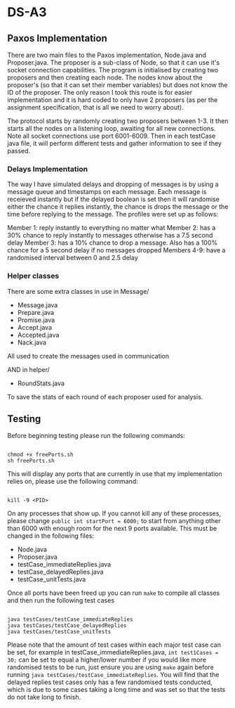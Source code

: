 # DS-A3

## Paxos Implementation
There are two main files to the Paxos implementation, Node.java and Proposer.java. The proposer is a sub-class of Node, so that it can use it's socket connection capabilities. The program is initialised by creating two proposers and then creating each node. The nodes know about the proposer's (so that it can set their member variables) but does not know the ID of the proposer. The only reason I took this route is for easier implementation and it is hard coded to only have 2 proposers (as per the assignment specification, that is all we need to worry about). 

The protocol starts by randomly creating two proposers between 1-3. It then starts all the nodes on a listening loop, awaiting for all new connections. Note all socket connections use port 6001-6009. Then in each testCase java file, it will perform different tests and gather information to see if they passed.

### Delays Implementation

The way I have simulated delays and dropping of messages is by using a message queue and timestamps on each message. Each message is receieved instantly but if the delayed boolean is set then it will randomise either the chance it replies instantly, the chance is drops the message or the time before replying to the message. The profiles were set up as follows:

Member 1: reply instantly to everything no matter what
Member 2: has a 30% chance to reply instantly to messages otherwise has a 7.5 second delay
Member 3: has a 10% chance to drop a message. Also has a 100% chance for a 5 second delay if no messages dropped
Members 4-9: have a randomised interval between 0 and 2.5 delay

### Helper classes

There are some extra classes in use in Message/

- Message.java
- Prepare.java
- Promise.java
- Accept.java
- Accepted.java
- Nack.java

All used to create the messages used in communication

AND in helper/

- RoundStats.java

To save the stats of each round of each proposer used for analysis.

## Testing

Before beginning testing please run the following commands:

```

chmod +x freePorts.sh
sh freePorts.sh

```

This will display any ports that are currently in use that my implementation relies on, please use the following command:

```

kill -9 <PID>

```

On any processes that show up. If you cannot kill any of these processes, please change `public int startPort = 6000;` to start from anything other than 6000 with enough room for the next 9 ports available. This must be changed in the following files:

- Node.java
- Proposer.java
- testCase_immediateReplies.java
- testCase_delayedReplies.java
- testCase_unitTests.java

Once all ports have been freed up you can run `make` to compile all classes and then run the following test cases

```

java testCases/testCase_immediateReplies
java testCases/testCase_delayedReplies
java testCases/testCase_unitTests

```

Please note that the amount of test cases within each major test case can be set, for example in testCase_immediateReplies.java, `int test1Cases = 30;` can be set to equal a higher/lower number if you would like more randomised tests to be run, just ensure you are using `make` again before running `java testCases/testCase_immediateReplies`. You will find that the delayed replies test cases only has a few randomised tests conducted, which is due to some cases taking a long time and was set so that the tests do not take long to finish. 